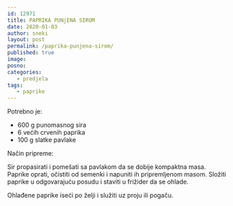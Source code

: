 ```yaml
---
id: 12971
title: PAPRIKA PUNjENA SIROM
date: 2020-01-03
author: sneki
layout: post
permalink: /paprika-punjena-sirom/
published: true
image: 
posno: 
categories:
   - predjela
tags:
   - paprike
---
```

Potrebno je:

* 600 g punomasnog sira
* 6 većih crvenih paprika
* 100 g slatke pavlake 

Način pripreme:

Sir propasirati i pomešati sa pavlakom da se dobije kompaktna masa. Paprike oprati, očistiti od semenki
i napuniti ih pripremljenom masom. Složiti paprike u odgovarajuću posudu i staviti u frižider da se ohlade.

Ohlađene paprike iseći po želji i služiti uz proju ili pogaču.
  

